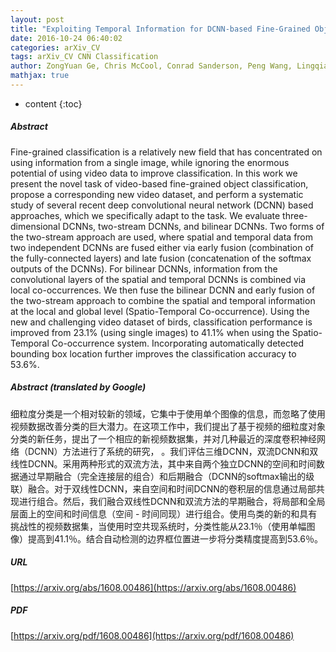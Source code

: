 ```yaml
---
layout: post
title: "Exploiting Temporal Information for DCNN-based Fine-Grained Object Classification"
date: 2016-10-24 06:40:02
categories: arXiv_CV
tags: arXiv_CV CNN Classification
author: ZongYuan Ge, Chris McCool, Conrad Sanderson, Peng Wang, Lingqiao Liu, Ian Reid, Peter Corke
mathjax: true
---
```


* content
{:toc}

##### Abstract
Fine-grained classification is a relatively new field that has concentrated on using information from a single image, while ignoring the enormous potential of using video data to improve classification. In this work we present the novel task of video-based fine-grained object classification, propose a corresponding new video dataset, and perform a systematic study of several recent deep convolutional neural network (DCNN) based approaches, which we specifically adapt to the task. We evaluate three-dimensional DCNNs, two-stream DCNNs, and bilinear DCNNs. Two forms of the two-stream approach are used, where spatial and temporal data from two independent DCNNs are fused either via early fusion (combination of the fully-connected layers) and late fusion (concatenation of the softmax outputs of the DCNNs). For bilinear DCNNs, information from the convolutional layers of the spatial and temporal DCNNs is combined via local co-occurrences. We then fuse the bilinear DCNN and early fusion of the two-stream approach to combine the spatial and temporal information at the local and global level (Spatio-Temporal Co-occurrence). Using the new and challenging video dataset of birds, classification performance is improved from 23.1% (using single images) to 41.1% when using the Spatio-Temporal Co-occurrence system. Incorporating automatically detected bounding box location further improves the classification accuracy to 53.6%.

##### Abstract (translated by Google)
细粒度分类是一个相对较新的领域，它集中于使用单个图像的信息，而忽略了使用视频数据改善分类的巨大潜力。在这项工作中，我们提出了基于视频的细粒度对象分类的新任务，提出了一个相应的新视频数据集，并对几种最近的深度卷积神经网络（DCNN）方法进行了系统的研究， 。我们评估三维DCNN，双流DCNN和双线性DCNN。采用两种形式的双流方法，其中来自两个独立DCNN的空间和时间数据通过早期融合（完全连接层的组合）和后期融合（DCNN的softmax输出的级联）融合。对于双线性DCNN，来自空间和时间DCNN的卷积层的信息通过局部共现进行组合。然后，我们融合双线性DCNN和双流方法的早期融合，将局部和全局层面上的空间和时间信息（空间 - 时间同现）进行组合。使用鸟类的新的和具有挑战性的视频数据集，当使用时空共现系统时，分类性能从23.1％（使用单幅图像）提高到41.1％。结合自动检测的边界框位置进一步将分类精度提高到53.6％。

##### URL
[https://arxiv.org/abs/1608.00486](https://arxiv.org/abs/1608.00486)

##### PDF
[https://arxiv.org/pdf/1608.00486](https://arxiv.org/pdf/1608.00486)

